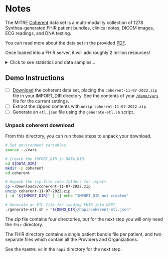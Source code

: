 [Download]: https://synthea.mitre.org/downloads
[Coherent]: https://doi.org/10.3390/electronics11081199
[PDF]: https://www.mdpi.com/2079-9292/11/8/1199/pdf?version=1649835714

# Notes
The MITRE [Coherent] data set is a multi-modality collection of
1278 Synthea-generated FHIR patient bundles, clinical notes, DICOM images,
ECG readings, and DNA testing.

You can read more about the data set in the provided [PDF].

Once loaded into a FHIR server, it will add roughly 2 million resources!

<details><summary>Click to see statistics and data samples...</summary>

![image](https://www.mdpi.com/electronics/electronics-11-01199/article_deploy/html/images/electronics-11-01199-g0A1.png)
![image](https://www.mdpi.com/electronics/electronics-11-01199/article_deploy/html/images/electronics-11-01199-g0A2.png)
![image](https://www.mdpi.com/electronics/electronics-11-01199/article_deploy/html/images/electronics-11-01199-g0A4.png)
![image](https://www.mdpi.com/electronics/electronics-11-01199/article_deploy/html/images/electronics-11-01199-g0A3.png)
![image](https://www.mdpi.com/electronics/electronics-11-01199/article_deploy/html/images/electronics-11-01199-g0A4.png)
![image](https://www.mdpi.com/electronics/electronics-11-01199/article_deploy/html/images/electronics-11-01199-g0A5.png)
![image](https://www.mdpi.com/electronics/electronics-11-01199/article_deploy/html/images/electronics-11-01199-g0A6.png)
![image](https://www.mdpi.com/electronics/electronics-11-01199/article_deploy/html/images/electronics-11-01199-g0A7.png)
![image](https://www.mdpi.com/electronics/electronics-11-01199/article_deploy/html/images/electronics-11-01199-g0A8.png)
![image](https://www.mdpi.com/electronics/electronics-11-01199/article_deploy/html/images/electronics-11-01199-g0A9.png)

</details>

## Demo Instructions

- [ ] [Download] the coherent data set, placing the `coherent-11-07-2022.zip` file in your IMPORT_DIR directory.  See the contents of your [`/demo/vars`](https://github.com/barabo/fhir-to-omop-demo/blob/main/demo/vars) file for the current settings.
- [ ] Extract the zipped contents with `unzip coherent-11-07-2022.zip`
- [ ] Generate an `etl.json` file using the `generate-etl.sh` script.

### Unpack coherent download

From this directory, you can run these steps to unpack your download.

```bash
# Set environment variables.
source ../vars

# Create the IMPORT_DIR in DATA_DIR.
cd ${DATA_DIR}
mkdir -p coherent
cd coherent

# Unpack the zip file into folders for import.
cp ~/Downloads/coherent-11-07-2022.zip .
unzip coherent-11-07-2022.zip
[ -d "${IMPORT_DIR}" ] || echo "IMPORT_DIR not created"

# Generate an ETL file for loading FHIR into HAPI.
./generate-etl.sh > "${DEMO_DIR}/hapi/coherent-etl.json"
```

The zip file contains four directories, but for the next step you will only need
the `fhir` directory.

The FHIR directory contains a single patient bundle file per patient, and
two separate files which contain all the Providers and Organizations.

See the `README.md` in the `hapi` directory for the next step.
